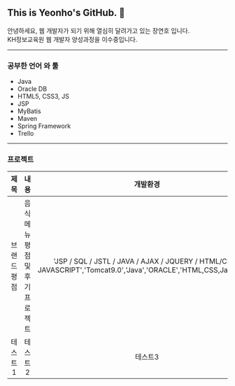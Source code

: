 ## This is Yeonho's GitHub. 👋

안녕하세요, 웹 개발자가 되기 위해 열심히 달려가고 있는 장연호 입니다.<br>
KH정보교육원 웹 개발자 양성과정을 이수중입니다.

---

### 공부한 언어 와 툴
  - Java
  - Oracle DB
  - HTML5, CSS3, JS
  - JSP
  - MyBatis
  - Maven
  - Spring Framework
  - Trello
  
---

### 프로젝트
|제목|내용|개발환경|
|:-------:|:------:|:-------:|
|브랜드 평점|음식 메뉴 평점 및 후기 프로젝트|'JSP / SQL / JSTL / JAVA / AJAX / JQUERY / HTML/CSS / JAVASCRIPT','Tomcat9.0','Java','ORACLE','HTML,CSS,Javascript'|
|테스트1|테스트2|테스트3|
















<!--
**Yeon-Ho/Yeon-Ho** is a ✨ _special_ ✨ repository because its `README.md` (this file) appears on your GitHub profile.

Here are some ideas to get you started:

- 🔭 I’m currently working on ...
- 🌱 I’m currently learning ...
- 👯 I’m looking to collaborate on ...
- 🤔 I’m looking for help with ...
- 💬 Ask me about ...
- 📫 How to reach me: ...
- 😄 Pronouns: ...
- ⚡ Fun fact: ...
-->
